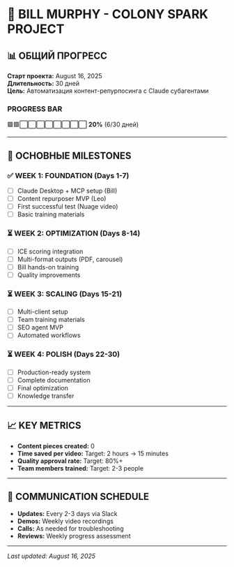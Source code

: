 # 🚀 BILL MURPHY - COLONY SPARK PROJECT

## 📊 ОБЩИЙ ПРОГРЕСС
**Старт проекта:** August 16, 2025  
**Длительность:** 30 дней  
**Цель:** Автоматизация контент-репурпосинга с Claude субагентами

### PROGRESS BAR
🟩🟩⬜⬜⬜⬜⬜⬜⬜⬜ **20%** (6/30 дней)

---

## 🎯 ОСНОВНЫЕ MILESTONES

### ✅ WEEK 1: FOUNDATION (Days 1-7)
- [ ] Claude Desktop + MCP setup (Bill)
- [ ] Content repurposer MVP (Leo)
- [ ] First successful test (Nuage video)
- [ ] Basic training materials

### ⏳ WEEK 2: OPTIMIZATION (Days 8-14)  
- [ ] ICE scoring integration
- [ ] Multi-format outputs (PDF, carousel)
- [ ] Bill hands-on training
- [ ] Quality improvements

### ⏳ WEEK 3: SCALING (Days 15-21)
- [ ] Multi-client setup
- [ ] Team training materials  
- [ ] SEO agent MVP
- [ ] Automated workflows

### ⏳ WEEK 4: POLISH (Days 22-30)
- [ ] Production-ready system
- [ ] Complete documentation
- [ ] Final optimization
- [ ] Knowledge transfer

---

## 📈 KEY METRICS
- **Content pieces created:** 0
- **Time saved per video:** Target: 2 hours → 15 minutes  
- **Quality approval rate:** Target: 80%+
- **Team members trained:** Target: 2-3 people

---

## 🔄 COMMUNICATION SCHEDULE
- **Updates:** Every 2-3 days via Slack
- **Demos:** Weekly video recordings
- **Calls:** As needed for troubleshooting
- **Reviews:** Weekly progress assessment

---

*Last updated: August 16, 2025*